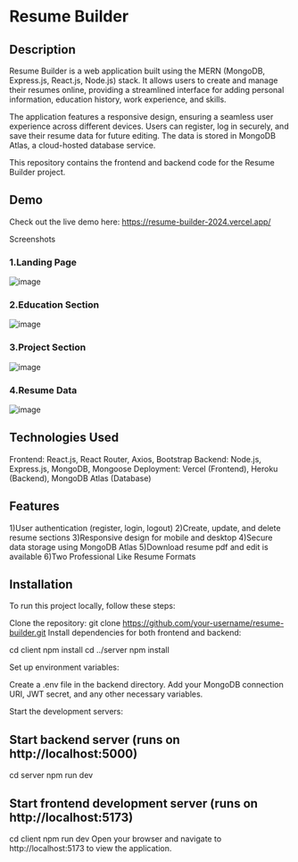 # Resume Builder

## Description

Resume Builder is a web application built using the MERN (MongoDB, Express.js, React.js, Node.js) stack. It allows users to create and manage their resumes online, providing a streamlined interface for adding personal information, education history, work experience, and skills.

The application features a responsive design, ensuring a seamless user experience across different devices. Users can register, log in securely, and save their resume data for future editing. The data is stored in MongoDB Atlas, a cloud-hosted database service.

This repository contains the frontend and backend code for the Resume Builder project.

## Demo

Check out the live demo here: https://resume-builder-2024.vercel.app/

Screenshots

### 1.Landing Page

![image](https://github.com/AbhijitKhyade/Resume-Builder-MERN/assets/129264746/147f3767-177b-4201-bfd7-e327233d89c1)

### 2.Education Section

![image](https://github.com/AbhijitKhyade/Resume-Builder-MERN/assets/129264746/37f43087-fa50-4bd2-818d-82d3e764b2ee)

### 3.Project Section

![image](https://github.com/AbhijitKhyade/Resume-Builder-MERN/assets/129264746/c9be87c5-36a2-483c-9a27-99215321fbec)

### 4.Resume Data

![image](https://github.com/AbhijitKhyade/Resume-Builder-MERN/assets/129264746/11d307dd-b942-4ff0-a761-1c00726d6911)

## Technologies Used

Frontend: React.js, React Router, Axios, Bootstrap
Backend: Node.js, Express.js, MongoDB, Mongoose
Deployment: Vercel (Frontend), Heroku (Backend), MongoDB Atlas (Database)

## Features

1)User authentication (register, login, logout)
2)Create, update, and delete resume sections
3)Responsive design for mobile and desktop
4)Secure data storage using MongoDB Atlas
5)Download resume pdf and edit is available
6)Two Professional Like Resume Formats

## Installation

To run this project locally, follow these steps:

Clone the repository:
git clone https://github.com/your-username/resume-builder.git
Install dependencies for both frontend and backend:

cd client
npm install
cd ../server
npm install

Set up environment variables:

Create a .env file in the backend directory.
Add your MongoDB connection URI, JWT secret, and any other necessary variables.

Start the development servers:

## Start backend server (runs on http://localhost:5000)

cd server
npm run dev

## Start frontend development server (runs on http://localhost:5173)

cd client
npm run dev
Open your browser and navigate to http://localhost:5173 to view the application.
